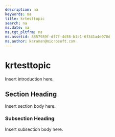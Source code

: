```yaml
---
description: na
keywords: na
title: krtesttopic
search: na
ms.date: na
ms.tgt_pltfrm: na
ms.assetid: 8857989f-df7f-4d58-b1c1-6f341a4e970d
ms.author: karaman@microsoft.com
---
```

# krtesttopic
Insert introduction here.

## Section Heading
Insert section body here.

### Subsection Heading
Insert subsection body here.

